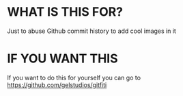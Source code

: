 # WHAT IS THIS FOR?
Just to abuse Github commit history to add cool images in it

# IF YOU WANT THIS
If you want to do this for yourself you can go to https://github.com/gelstudios/gitfiti
